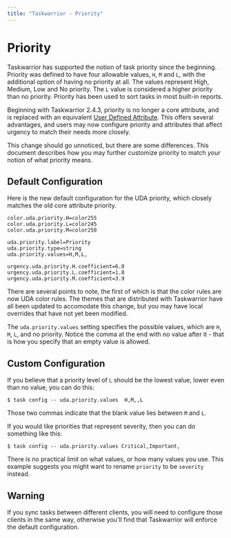 ```yaml
---
title: "Taskwarrior - Priority"
---
```


# Priority

Taskwarrior has supported the notion of task priority since the beginning.
Priority was defined to have four allowable values, `H`, `M` and `L`, with the
additional option of having no priority at all. The values represent High,
Medium, Low and No priority. The `L` value is considered a higher priority than
no priority. Priority has been used to sort tasks in most built-in reports.

Beginning with Taskwarrior 2.4.3, priority is no longer a core attribute, and is
replaced with an equivalent [User Defined Attribute](/docs/udas). This
offers several advantages, and users may now configure priority and attributes
that affect urgency to match their needs more closely.

This change should go unnoticed, but there are some differences. This document
describes how you may further customize priority to match *your* notion of what
priority means.


## Default Configuration

Here is the new default configuration for the UDA priority, which closely
matches the old core attribute priority.

    color.uda.priority.H=color255
    color.uda.priority.L=color245
    color.uda.priority.M=color250

    uda.priority.label=Priority
    uda.priority.type=string
    uda.priority.values=H,M,L,

    urgency.uda.priority.H.coefficient=6.0
    urgency.uda.priority.L.coefficient=1.8
    urgency.uda.priority.M.coefficient=3.9

There are several points to note, the first of which is that the color rules are
now UDA color rules. The themes that are distributed with Taskwarrior have all
been updated to accomodate this change, but you may have local overrides that
have not yet been modified.

The `uda.priority.values` setting specifies the possible values, which are `H`,
`M`, `L`, and no priority. Notice the comma at the end with no value after it -
that is how you specify that an empty value is allowed.


## Custom Configuration

If you believe that a priority level of `L` should be the lowest value, lower
even than no value, you can do this:

    $ task config -- uda.priority.values  H,M,,L

Those two commas indicate that the blank value lies between `M` and `L`.

If you would like priorities that represent severity, then you can do something
like this:

    $ task config -- uda.priority.values Critical,Important,

There is no practical limit on what values, or how many values you use. This
example suggests you might want to rename `priority` to be `severity` instead.


## Warning

If you sync tasks between different clients, you will need to configure those
clients in the same way, otherwise you\'ll find that Taskwarrior will enforce
the default configuration.
